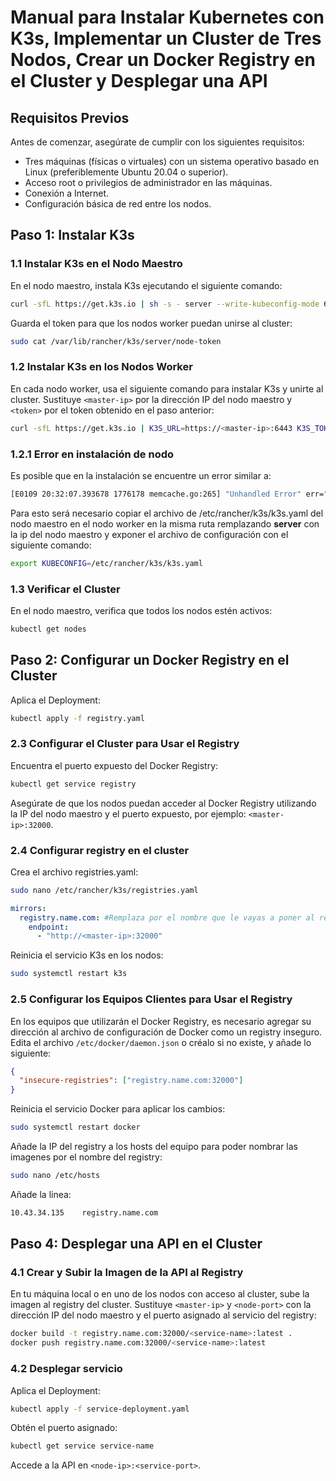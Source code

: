 # Manual para Instalar Kubernetes con K3s, Implementar un Cluster de Tres Nodos, Crear un Docker Registry en el Cluster y Desplegar una API

## Requisitos Previos
Antes de comenzar, asegúrate de cumplir con los siguientes requisitos:

- Tres máquinas (físicas o virtuales) con un sistema operativo basado en Linux (preferiblemente Ubuntu 20.04 o superior).
- Acceso root o privilegios de administrador en las máquinas.
- Conexión a Internet.
- Configuración básica de red entre los nodos.

## Paso 1: Instalar K3s

### 1.1 Instalar K3s en el Nodo Maestro
En el nodo maestro, instala K3s ejecutando el siguiente comando:
```bash
curl -sfL https://get.k3s.io | sh -s - server --write-kubeconfig-mode 644
```
Guarda el token para que los nodos worker puedan unirse al cluster:
```bash
sudo cat /var/lib/rancher/k3s/server/node-token
```

### 1.2 Instalar K3s en los Nodos Worker
En cada nodo worker, usa el siguiente comando para instalar K3s y unirte al cluster. Sustituye `<master-ip>` por la dirección IP del nodo maestro y `<token>` por el token obtenido en el paso anterior:
```bash
curl -sfL https://get.k3s.io | K3S_URL=https://<master-ip>:6443 K3S_TOKEN=<token> sh -
```
### 1.2.1 Error en instalación de nodo
Es posible que en la instalación se encuentre un error similar a:
```bash
[E0109 20:32:07.393678 1776178 memcache.go:265] "Unhandled Error" err="couldn't get current server API group list: Get \"http://localhost:8080/api?timeout=32s\": dial tcp 127.0.0.1:8080: connect: connection refused"
```
Para esto será necesario copiar el archivo de /etc/rancher/k3s/k3s.yaml del nodo maestro en el nodo worker en la misma ruta remplazando **server** con la ip del nodo maestro y exponer el archivo de configuración con el siguiente comando:
```bash
export KUBECONFIG=/etc/rancher/k3s/k3s.yaml
```

### 1.3 Verificar el Cluster
En el nodo maestro, verifica que todos los nodos estén activos:
```bash
kubectl get nodes
```

## Paso 2: Configurar un Docker Registry en el Cluster
Aplica el Deployment:
```bash
kubectl apply -f registry.yaml
```

### 2.3 Configurar el Cluster para Usar el Registry
Encuentra el puerto expuesto del Docker Registry:
```bash
kubectl get service registry
```
Asegúrate de que los nodos puedan acceder al Docker Registry utilizando la IP del nodo maestro y el puerto expuesto, por ejemplo: `<master-ip>:32000`.

### 2.4 Configurar registry en el cluster
Crea el archivo registries.yaml:
```bash
sudo nano /etc/rancher/k3s/registries.yaml
```
```yaml
mirrors:
  registry.name.com: #Remplaza por el nombre que le vayas a poner al registry
    endpoint:
      - "http://<master-ip>:32000"
```

Reinicia el servicio K3s en los nodos:
```bash
sudo systemctl restart k3s
```

### 2.5 Configurar los Equipos Clientes para Usar el Registry
En los equipos que utilizarán el Docker Registry, es necesario agregar su dirección al archivo de configuración de Docker como un registry inseguro. Edita el archivo `/etc/docker/daemon.json` o créalo si no existe, y añade lo siguiente:
```json
{
  "insecure-registries": ["registry.name.com:32000"]
}
```
Reinicia el servicio Docker para aplicar los cambios:
```bash
sudo systemctl restart docker
```
Añade la IP del registry a los hosts del equipo para poder nombrar las imagenes por el nombre del registry:
```bash
sudo nano /etc/hosts
```
Añade la linea:
```bash
10.43.34.135    registry.name.com
```

## Paso 4: Desplegar una API en el Cluster

### 4.1 Crear y Subir la Imagen de la API al Registry
En tu máquina local o en uno de los nodos con acceso al cluster, sube la imagen al registry del cluster. Sustituye `<master-ip>` y `<node-port>` con la dirección IP del nodo maestro y el puerto asignado al servicio del registry:
```bash
docker build -t registry.name.com:32000/<service-name>:latest .
docker push registry.name.com:32000/<service-name>:latest
```

### 4.2 Desplegar servicio
Aplica el Deployment:
```bash
kubectl apply -f service-deployment.yaml
```

Obtén el puerto asignado:
```bash
kubectl get service service-name
```
Accede a la API en `<node-ip>:<service-port>`.
